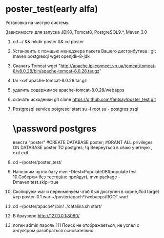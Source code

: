 # poster_test(early alfa)

Установка на чистую систему.

Зависимости   для запуска
JDK8, Tomcat8, PostgreSQL9.*, Maven 3.0

1. cd ~/ && mkdir poster && cd poster
2. Установить с помщью менеджера пакета Вашего дистрибутива : git maven postgresql wget openjdk-8-jdk
3. Скачать Tomcat wget "http://apache.ip-connect.vn.ua/tomcat/tomcat-8/v8.0.28/bin/apache-tomcat-8.0.28.tar.gz"
4. tar -xvf apache-tomcat-8.0.28.tar.gz
5. удалить содержимое apache-tomcat-8.0.28/webapps 
6. скачать исходники git clone https://github.com/fantsay/poster_test.git
7. Postgresql 
   service potgresql start 
   su -l root
   su - postgres
   psql
   # \password postgres
   ввести "poster"
   #CREATE DATABASE poster;
   #GRANT ALL privileges ON DATABASE poster TO postgres;
   \q
   Веернуться в свою учетную , exit exit .
8. cd ~/poster/poster_test/
9. Наполним чуток базу mvn -Dtest=PopulateDB#populate test
10.Соберем без тестов(не пройдут), mvn package -Dmaven.test.skip=true

11. Скопируем war и переименуем чтоб был доступен в корне,#cd target #cp poster-0.1.war ~/poster/apach*/webapps/ROOT.war/
12. cd ~/poster/apache*/bin/
    ./catalina.sh start/
13. В браузере  http://127.0.0.1:8080/
14. логин   admin пароль 111
   Поиск не отображаеться, не успел с ангуляром разобраться основательно.
   
  
